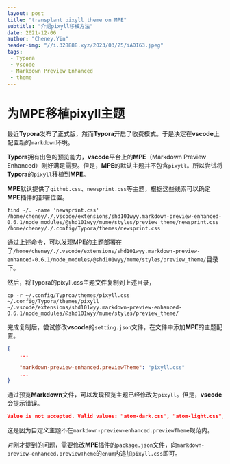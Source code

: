 ```yaml
---
layout: post
title: "transplant pixyll theme on MPE"
subtitle: "介绍pixyll移植方法"
date: 2021-12-06
author: "Cheney.Yin"
header-img: "//i.328888.xyz/2023/03/25/iADI63.jpeg"
tags:
 - Typora
 - Vscode
 - Markdown Preview Enhanced
 - theme
---
```


# 为MPE移植pixyll主题

最近**Typora**发布了正式版，然而**Typora**开启了收费模式。于是决定在**vscode**上配置新的`markdown`环境。

**Typora**拥有出色的预览能力，**vscode**平台上的**MPE**（Markdown Preview Enhanced）刚好满足需要。但是，**MPE**的默认主题并不包含`pixyll`。所以尝试将**Typora**的`pixyll`移植到**MPE**。

**MPE**默认提供了`github.css`、`newsprint.css`等主题，根据这些线索可以确定**MPE**插件的部署位置。

```shell
find ~/. -name 'newsprint.css'
/home/cheney/./.vscode/extensions/shd101wyy.markdown-preview-enhanced-0.6.1/node_modules/@shd101wyy/mume/styles/preview_theme/newsprint.css
/home/cheney/./.config/Typora/themes/newsprint.css
```
通过上述命令，可以发现MPE的主题部署在了`/home/cheney/./.vscode/extensions/shd101wyy.markdown-preview-enhanced-0.6.1/node_modules/@shd101wyy/mume/styles/preview_theme/`目录下。

然后，将Typora的pixyll.css主题文件复制到上述目录，

```shell
cp -r ~/.config/Typroa/themes/pixyll.css ~/.config/Typora/themes/pixyll ~/.vscode/extensions/shd101wyy.markdown-preview-enhanced-0.6.1/node_modules/@shd101wyy/mume/styles/preview_theme/
```

完成复制后，尝试修改**vscode**的`setting.json`文件，在文件中添加**MPE**的主题配置。

```json
{
    ...

    "markdown-preview-enhanced.previewTheme": "pixyll.css"
    ...
}
```

通过预览**Markdown**文件，可以发现预览主题已经修改为`pixyll`。但是，**vscode**会提示错误。

```json
Value is not accepted. Valid values: "atom-dark.css", "atom-light.css", "atom-material.css", "github-dark.css", "github-light.css", "gothic.css", "medium.css", "monokai.css", "newsprint.css", "night.css", "none.css", "one-dark.css", "one-light.css", "solarized-dark.css", "solarized-light.css", "vue.css".
```

这是因为自定义主题不在`markdown-preview-enhanced.previewTheme`规范内。

对刚才提到的问题，需要修改**MPE**插件的`package.json`文件，向`markdown-preview-enhanced.previewTheme`的`enum`内追加`pixyll.css`即可。
